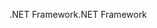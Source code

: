 <span data-ttu-id="e88a6-101">.NET Framework</span><span class="sxs-lookup"><span data-stu-id="e88a6-101">.NET Framework</span></span>